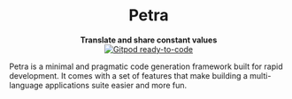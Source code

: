 <h1 align="center">Petra</h1>
<div align="center">
 <strong>
   Translate and share constant values
 </strong>
</div>

<div align="center">
  <!-- Git Pod -->
  <a href="https://gitpod.io/#https://github.com/CfirTsabari/petra">
    <img src="https://img.shields.io/badge/Gitpod-ready--to--code-blue?logo=gitpod"
    alt="Gitpod ready-to-code" />
  </a>
</div>

Petra is a minimal and pragmatic code generation framework built for
rapid development. It comes with a set of features that make building
a multi-language applications suite easier and more fun.

